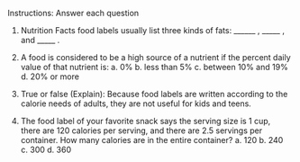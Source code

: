 Instructions: Answer each question

1. Nutrition Facts food labels usually list three kinds of fats: ______ , _____ , and _____ . 

2. A food is considered to be a high source of a nutrient if the percent daily value of that nutrient is:
 a. 0%                                       b. less than 5% 
c. between 10% and 19%      d. 20% or more 

3. True or false (Explain):
 Because food labels are written according to the calorie needs of adults, they are not useful for kids and teens. 

4. The food label of your favorite snack says the serving size is 1 cup, there are 120 calories per serving, and there are 2.5 servings per container. How many calories are in the entire container? 
a. 120                        b. 240 
c. 300                        d. 360
